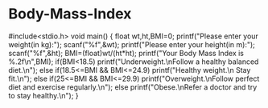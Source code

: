 # Body-Mass-Index
#include<stdio.h>
void main()
{
float wt,ht,BMI=0;
printf("Please enter your weight(in kg):");
scanf("%f",&wt);
printf("Please enter your height(in m):");
scanf("%f",&ht);
BMI=(float)wt/(ht*ht);
printf("Your Body Mass Index is %.2f\n",BMI);
if(BMI<18.5)
printf("Underweight.\nFollow a healthy balanced diet.\n");
else if(18.5<=BMI && BMI<=24.9)
printf("Healthy weight.\n Stay fit.\n");
else if(25<=BMI && BMI<=29.9)
printf("Overweight.\nFollow perfect diet and exercise regularly.\n");
else
printf("Obese.\nRefer a doctor and try to stay healthy.\n");
}
